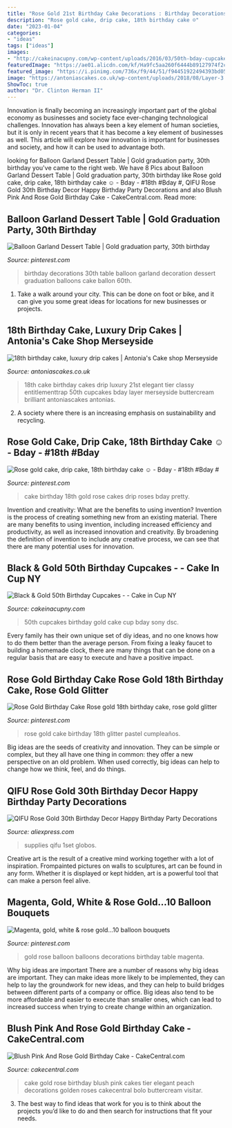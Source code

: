 ```yaml
---
title: "Rose Gold 21st Birthday Cake Decorations : Birthday Decorations 30th Table Balloon Garland Decoration Dessert Graduation Balloons Cake Ballon 60th"
description: "Rose gold cake, drip cake, 18th birthday cake ☺"
date: "2023-01-04"
categories:
- "ideas"
tags: ["ideas"]
images:
- "http://cakeinacupny.com/wp-content/uploads/2016/03/50th-bday-cupcakes-e1456941062205.jpg"
featuredImage: "https://ae01.alicdn.com/kf/Ha9fc5aa260f6444b89127974f2cd76bcl.jpg"
featured_image: "https://i.pinimg.com/736x/f9/44/51/f94451922494393bd05109e70797d19b.jpg"
image: "https://antoniascakes.co.uk/wp-content/uploads/2018/08/Layer-3.jpg"
ShowToc: true
author: "Dr. Clinton Herman II"
---
```



Innovation is finally becoming an increasingly important part of the global economy as businesses and society face ever-changing technological challenges. Innovation has always been a key element of human societies, but it is only in recent years that it has become a key element of businesses as well. This article will explore how innovation is important for businesses and society, and how it can be used to advantage both.

	

		
looking for Balloon Garland Dessert Table | Gold graduation party, 30th birthday you've came to the right web. We have 8 Pics about Balloon Garland Dessert Table | Gold graduation party, 30th birthday like Rose gold cake, drip cake, 18th birthday cake ☺ - Bday - #18th #Bday #, QIFU Rose Gold 30th Birthday Decor Happy Birthday Party Decorations and also Blush Pink And Rose Gold Birthday Cake - CakeCentral.com. Read more:
		
    
## Balloon Garland Dessert Table | Gold Graduation Party, 30th Birthday

<img loading=lazy src="https://i.pinimg.com/736x/f9/44/51/f94451922494393bd05109e70797d19b.jpg" onerror="this.onerror=null;this.src='https://tse3.mm.bing.net/th?id=OIP.gcxc12V1IH5Ogud6Mu9FuQHaJ3&amp;pid=15.1';" alt="Balloon Garland Dessert Table | Gold graduation party, 30th birthday">

_Source: pinterest.com_

>birthday decorations 30th table balloon garland decoration dessert graduation balloons cake ballon 60th. 

	

1. Take a walk around your city. This can be done on foot or bike, and it can give you some great ideas for locations for new businesses or projects. 

    
## 18th Birthday Cake, Luxury Drip Cakes | Antonia&#039;s Cake Shop Merseyside

<img loading=lazy src="https://antoniascakes.co.uk/wp-content/uploads/2018/08/Layer-3.jpg" onerror="this.onerror=null;this.src='https://tse4.mm.bing.net/th?id=OIP.H37LPrpfvd4LL-i5Oktu_QHaL3&amp;pid=15.1';" alt="18th birthday cake, luxury drip cakes | Antonia&#039;s Cake shop Merseyside">

_Source: antoniascakes.co.uk_

>18th cake birthday cakes drip luxury 21st elegant tier classy entitlementtrap 50th cupcakes bday layer merseyside buttercream brilliant antoniascakes antonias. 

	

2. A society where there is an increasing emphasis on sustainability and recycling. 

    
## Rose Gold Cake, Drip Cake, 18th Birthday Cake ☺ - Bday - #18th #Bday #

<img loading=lazy src="https://i.pinimg.com/736x/45/c5/c6/45c5c6fcce70c00b2191c4b59ddb3da3.jpg" onerror="this.onerror=null;this.src='https://tse3.mm.bing.net/th?id=OIP.9RQvv74qgXb5Sfv0tusX1gHaNK&amp;pid=15.1';" alt="Rose gold cake, drip cake, 18th birthday cake ☺ - Bday - #18th #Bday #">

_Source: pinterest.com_

>cake birthday 18th gold rose cakes drip roses bday pretty. 

	

Invention and creativity: What are the benefits to using invention?
Invention is the process of creating something new from an existing material. There are many benefits to using invention, including increased efficiency and productivity, as well as increased innovation and creativity. By broadening the definition of invention to include any creative process, we can see that there are many potential uses for innovation.

    
## Black &amp; Gold 50th Birthday Cupcakes - - Cake In Cup NY

<img loading=lazy src="http://cakeinacupny.com/wp-content/uploads/2016/03/50th-bday-cupcakes-e1456941062205.jpg" onerror="this.onerror=null;this.src='https://tse2.mm.bing.net/th?id=OIP.tj8FCKhbara0uDlm-qI1PgHaJQ&amp;pid=15.1';" alt="Black &amp; Gold 50th Birthday Cupcakes - - Cake in Cup NY">

_Source: cakeinacupny.com_

>50th cupcakes birthday gold cake cup bday sony dsc. 

	

Every family has their own unique set of diy ideas, and no one knows how to do them better than the average person. From fixing a leaky faucet to building a homemade clock, there are many things that can be done on a regular basis that are easy to execute and have a positive impact.

    
## Rose Gold Birthday Cake Rose Gold 18th Birthday Cake, Rose Gold Glitter

<img loading=lazy src="https://i.pinimg.com/736x/22/8a/a0/228aa05bfc211e4807550b587bee6dfe.jpg" onerror="this.onerror=null;this.src='https://tse1.mm.bing.net/th?id=OIP.MxPDVglZ-J3YY-vd7cgMMAHaKN&amp;pid=15.1';" alt="Rose Gold Birthday Cake Rose gold 18th birthday cake, rose gold glitter">

_Source: pinterest.com_

>rose gold cake birthday 18th glitter pastel cumpleaños. 

	

Big ideas are the seeds of creativity and innovation. They can be simple or complex, but they all have one thing in common: they offer a new perspective on an old problem. When used correctly, big ideas can help to change how we think, feel, and do things.

    
## QIFU Rose Gold 30th Birthday Decor Happy Birthday Party Decorations

<img loading=lazy src="https://ae01.alicdn.com/kf/Ha9fc5aa260f6444b89127974f2cd76bcl.jpg" onerror="this.onerror=null;this.src='https://tse1.mm.bing.net/th?id=OIP.seYENZCDyO07nT5oMEc-eAHaHa&amp;pid=15.1';" alt="QIFU Rose Gold 30th Birthday Decor Happy Birthday Party Decorations">

_Source: aliexpress.com_

>supplies qifu 1set globos. 

	

Creative art is the result of a creative mind working together with a lot of inspiration. Frompainted pictures on walls to sculptures, art can be found in any form. Whether it is displayed or kept hidden, art is a powerful tool that can make a person feel alive.

    
## Magenta, Gold, White &amp; Rose Gold...10 Balloon Bouquets

<img loading=lazy src="https://i.pinimg.com/originals/87/cc/92/87cc92e79b84507f285c5f61eb91d1a4.jpg" onerror="this.onerror=null;this.src='https://tse2.mm.bing.net/th?id=OIP.JYVPw1-l45Tv-nc8tnzG7wHaJ4&amp;pid=15.1';" alt="Magenta, gold, white &amp; rose gold...10 balloon bouquets">

_Source: pinterest.com_

>gold rose balloon balloons decorations birthday table magenta. 

	

Why big ideas are important
There are a number of reasons why big ideas are important. They can make ideas more likely to be implemented, they can help to lay the groundwork for new ideas, and they can help to build bridges between different parts of a company or office. Big ideas also tend to be more affordable and easier to execute than smaller ones, which can lead to increased success when trying to create change within an organization.

    
## Blush Pink And Rose Gold Birthday Cake - CakeCentral.com

<img loading=lazy src="https://cdn001.cakecentral.com/gallery/2017/04/900_blush-pink-and-rose-gold-birthday-cake-9571665u9bR.jpg" onerror="this.onerror=null;this.src='https://tse2.mm.bing.net/th?id=OIP.H_xIt-MLq4VTxPLpdAfVHwHaMR&amp;pid=15.1';" alt="Blush Pink And Rose Gold Birthday Cake - CakeCentral.com">

_Source: cakecentral.com_

>cake gold rose birthday blush pink cakes tier elegant peach decorations golden roses cakecentral bolo buttercream visitar. 

	

3. The best way to find ideas that work for you is to think about the projects you’d like to do and then search for instructions that fit your needs.

